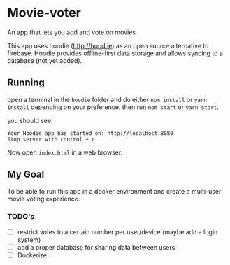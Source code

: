 # Movie-voter

An app that lets you add and vote on movies


This app uses hoodie (http://hood.ie) as an open source alternative to firebase. Hoodie provides offline-first data storage and allows syncing to a database (not yet added). 


## Running

open a terminal in the `hoodie` folder and do either `npm install` or `yarn install` depending on your preference. then run `nom start` or `yarn start`.

you should see:
```
Your Hoodie app has started on: http://localhost:8080
Stop server with control + c
```

Now open `index.html` in a web browser.


## My Goal

To be able to run this app in a docker environment and create a multi-user movie voting experience.

### TODO's
- [ ] restrict votes to a certain number per user/device (maybe add a login system)
- [ ] add a proper database for sharing data between users
- [ ] Dockerize